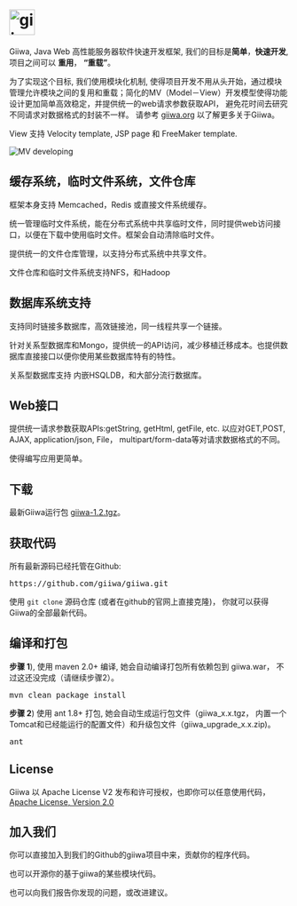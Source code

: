 <h1><img height='46' src="http://giiwa.org/images/giiwa.png" alt="giiwa"/></h1>
<p>Giiwa, Java Web 高性能服务器软件快速开发框架, 我们的目标是<strong>简单</strong>，<strong>快速开发</strong>, 项目之间可以 <strong>重用</strong>， <strong>“重载”</strong>。</p>
<p>为了实现这个目标, 我们使用模块化机制, 使得项目开发不用从头开始，通过模块管理允许模块之间的复用和重载；简化的MV（Model－View）开发模型使得功能设计更加简单高效稳定，并提供统一的web请求参数获取API， 避免花时间去研究不同请求对数据格式的封装不一样。 请参考 <a href="http://giiwa.org">giiwa.org</a> 以了解更多关于Giiwa。</p>
<p>View 支持 Velocity template, JSP page 和 FreeMaker template.</p>
<p><img src="http://giiwa.org/docs/images/mv.png" alt="MV developing"/></p>

<h2>缓存系统，临时文件系统，文件仓库</h2>
<p>框架本身支持 Memcached，Redis 或直接文件系统缓存。</p>
<p>统一管理临时文件系统，能在分布式系统中共享临时文件，同时提供web访问接口，以便在下载中使用临时文件。框架会自动清除临时文件。</p>
<p>提供统一的文件仓库管理，以支持分布式系统中共享文件。</p>
<p>文件仓库和临时文件系统支持NFS，和Hadoop</p>

<h2>数据库系统支持</h2>
<p>支持同时链接多数据库，高效链接池，同一线程共享一个链接。</p>
<p>针对关系型数据库和Mongo，提供统一的API访问，减少移植迁移成本。也提供数据库直接接口以便你使用某些数据库特有的特性。</p>
<p>关系型数据库支持 内嵌HSQLDB，和大部分流行数据库。</p>

<h2>Web接口</h2>
<p>提供统一请求参数获取APIs:getString, getHtml, getFile, etc. 以应对GET,POST, AJAX, application/json, File， multipart/form-data等对请求数据格式的不同。</p>
<p>使得编写应用更简单。</p>

<h2>下载</h2>
<p>最新Giiwa运行包 <a href="http://giiwa.org/archive/giiwa-1.2.tgz">giiwa-1.2.tgz</a>。</p>

<h2>获取代码</h2>
<p>所有最新源码已经托管在Github:</p>
<pre>https://github.com/giiwa/giiwa.git</pre>
<p>使用 <code>git clone</code> 源码仓库 (或者在github的官网上直接克隆)， 你就可以获得Giiwa的全部最新代码。</p>

<h2>编译和打包</h2>
<p><strong>步骤 1</strong>), 使用 maven 2.0+ 编译, 她会自动编译打包所有依赖包到 giiwa.war， 不过这还没完成（请继续步骤2）。</p>
<pre>mvn clean package install</pre>
<p><strong>步骤 2</strong>) 使用 ant 1.8+ 打包, 她会自动生成运行包文件（giiwa_x.x.tgz， 内置一个Tomcat和已经能运行的配置文件）和升级包文件（giiwa_upgrade_x.x.zip)。<p>
<pre>ant</pre>

<h2>License</h2>
<p>Giiwa 以 Apache License V2 发布和许可授权，也即你可以任意使用代码， <a href="http://www.apache.org/licenses/LICENSE-2.0.html">Apache License, Version 2.0</a></p>

<h2>加入我们</h2>
<p>你可以直接加入到我们的Github的giiwa项目中来，贡献你的程序代码。</p>
<p>也可以开源你的基于giiwa的某些模块代码。</p>
<p>也可以向我们报告你发现的问题，或改进建议。</p>
